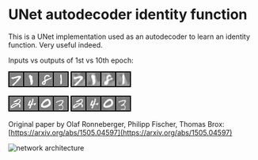 # UNet autodecoder identity function

This is a UNet implementation used as an autodecoder to learn an identity function.
Very useful indeed.

Inputs vs outputs of 1st vs 10th epoch:

![ori_im0](ex_imgs/ori_image_0.png) ![im0](ex_imgs/image_0.png) 

![ori_im9](ex_imgs/ori_image_9.png) ![im9](ex_imgs/image_9.png) 

Original paper by Olaf Ronneberger, Philipp Fischer, Thomas Brox: [https://arxiv.org/abs/1505.04597](https://arxiv.org/abs/1505.04597)

![network architecture](https://i.imgur.com/jeDVpqF.png)
